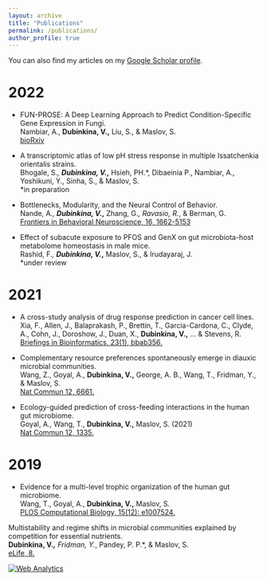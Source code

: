 ```yaml
---
layout: archive
title: "Publications"
permalink: /publications/
author_profile: true
---
```


You can also find my articles on my [Google Scholar profile](https://scholar.google.com/citations?user=Td1pQmIAAAAJ&hl=en).

2022
======
* FUN-PROSE: A Deep Learning Approach to Predict Condition-Specific Gene Expression in Fungi. <br>
Nambiar, A., <strong>Dubinkina, V.,</strong> Liu, S., & Maslov, S.<br>
[bioRxiv](https://doi.org/10.1101/2022.06.16.496482)

* A transcriptomic atlas of low pH stress response in multiple Issatchenkia orientalis strains.  <br>
Bhogale, S.*, <strong>Dubinkina, V.*,</strong> Hsieh, PH.*, Dibaeinia P., Nambiar, A., Yoshikuni, Y., Sinha, S., & Maslov, S.  <br>
*in preparation

* Bottlenecks, Modularity, and the Neural Control of Behavior.  <br>
Nande, A.*, <strong>Dubinkina, V.*,</strong> Zhang, G.*, Ravasio, R.*, & Berman, G.   <br>
[Frontiers in Behavioral Neuroscience, 16, 1662-5153](https://doi.org/10.3389/fnbeh.2022.835753)

* Effect of subacute exposure to PFOS and GenX on gut microbiota-host metabolome homeostasis in male mice. <br>
 Rashid, F.*, <strong>Dubinkina, V.*,</strong> Maslov, S., & Irudayaraj, J. <br>
*under review

2021
======
* A cross-study analysis of drug response prediction in cancer cell lines. <br>
Xia, F., Allen, J., Balaprakash, P., Brettin, T., Garcia-Cardona, C., Clyde, A., Cohn, J., Doroshow, J., Duan, X., <strong>Dubinkina, V.,</strong> ... & Stevens, R. <br>
[Briefings in Bioinformatics, 23(1), bbab356.](https://doi.org/10.1093/bib/bbab356)

* Complementary resource preferences spontaneously emerge in diauxic microbial communities. <br>
Wang, Z., Goyal, A., <strong>Dubinkina, V.,</strong> George, A. B., Wang, T., Fridman, Y., & Maslov, S. <br>
[Nat Commun 12, 6661.](https://doi.org/10.1038/s41467-021-27023-y)
  
* Ecology-guided prediction of cross-feeding interactions in the human gut microbiome. <br>
Goyal, A., Wang, T., <strong>Dubinkina, V.,</strong> Maslov, S. (2021) <br>
[Nat Commun 12, 1335.](https://doi.org/10.1038/s41467-021-21586-6)

2019
======

* Evidence for a multi-level trophic organization of the human gut microbiome. <br>
Wang, T., Goyal, A., <strong>Dubinkina, V.,</strong> Maslov, S. <br>
[PLOS Computational Biology, 15(12): e1007524.](https://doi.org/10.1371/journal.pcbi.1007524)

Multistability and regime shifts in microbial communities explained by competition for essential nutrients. <br>
<strong>Dubinkina, V.*,</strong> Fridman, Y.*, Pandey, P. P.*, & Maslov, S. <br>
[eLife, 8.](https://doi.org/10.7554/eLife.49720)

  <!-- Default Statcounter code for Publications
https://veronika-dubinkina.github.io//publications/ -->
<script type="text/javascript">
var sc_project=12455480; 
var sc_invisible=1; 
var sc_security="8ce1a982"; 
</script>
<script type="text/javascript"
src="https://www.statcounter.com/counter/counter.js"
async></script>
<noscript><div class="statcounter"><a title="Web Analytics"
href="https://statcounter.com/" target="_blank"><img
class="statcounter"
src="https://c.statcounter.com/12455480/0/8ce1a982/1/"
alt="Web Analytics"></a></div></noscript>
<!-- End of Statcounter Code -->
